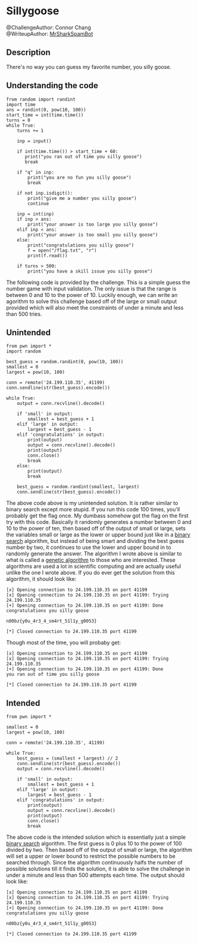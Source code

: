 # Sillygoose
@ChallengeAuthor: Connor Chang\
@WriteupAuthor: [MrSharkSpamBot]

## Description
There's no way you can guess my favorite number, you silly goose. 

## Understanding the code
```
from random import randint
import time
ans = randint(0, pow(10, 100))
start_time = int(time.time())
turns = 0
while True:
    turns += 1

    inp = input()

    if int(time.time()) > start_time + 60:
       print("you ran out of time you silly goose") 
       break

    if "q" in inp:
        print("you are no fun you silly goose")
        break

    if not inp.isdigit():
        print("give me a number you silly goose")
        continue

    inp = int(inp)
    if inp > ans:
        print("your answer is too large you silly goose")
    elif inp < ans:
        print("your answer is too small you silly goose")
    else:
        print("congratulations you silly goose")
        f = open("/flag.txt", "r")
        print(f.read())

    if turns > 500:
        print("you have a skill issue you silly goose")
```
The following code is provided by the challenge. This is a simple guess the number game with input validation. The only issue is that the range is between 0 and 10 to the power of 10. Luckily enough, we can write an agorithm to solve this challenge based off of the large or small output provided which will also meet the constraints of under a minute and less than 500 tries.

## Unintended
```
from pwn import *
import random

best_guess = random.randint(0, pow(10, 100))
smallest = 0
largest = pow(10, 100)

conn = remote('24.199.110.35', 41199)
conn.sendline(str(best_guess).encode())

while True:
    output = conn.recvline().decode()

    if 'small' in output:
        smallest = best_guess + 1
    elif 'large' in output:
        largest = best_guess - 1
    elif 'congratulations' in output:
        print(output)
        output = conn.recvline().decode()
        print(output)
        conn.close()
        break
    else:
        print(output)
        break

    best_guess = random.randint(smallest, largest)
    conn.sendline(str(best_guess).encode())
```
The above code above is my unintended solution. It is rather similar to binary search except more stupid. If you run this code 100 times, you'll probably get the flag once. My dumbass somehow got the flag on the first try with this code. Basically it randomly generates a number between 0 and 10 to the power of ten, then based off of the output of small or large, sets the variables small or large as the lower or upper bound just like in a [binary search] algorithm, but instead of being smart and dividing the best guess number by two, it continues to use the lower and upper bound in to randomly generate the answer. The algorithm I wrote above is similar to what is called a [genetic algorithm] to those who are interested. These algorithms are used a lot in scientific computing and are actually useful unlike the one I wrote above. If you do ever get the solution from this algorithm, it should look like:
```
[x] Opening connection to 24.199.110.35 on port 41199
[x] Opening connection to 24.199.110.35 on port 41199: Trying 24.199.110.35
[+] Opening connection to 24.199.110.35 on port 41199: Done
congratulations you silly goose

n00bz{y0u_4r3_4_sm4rt_51l1y_g0053}

[*] Closed connection to 24.199.110.35 port 41199
```
Though most of the time, you will probaby get:
```
[x] Opening connection to 24.199.110.35 on port 41199
[x] Opening connection to 24.199.110.35 on port 41199: Trying 24.199.110.35
[+] Opening connection to 24.199.110.35 on port 41199: Done
you ran out of time you silly goose

[*] Closed connection to 24.199.110.35 port 41199
```

## Intended
```
from pwn import *

smallest = 0
largest = pow(10, 100)

conn = remote('24.199.110.35', 41199)

while True:
    best_guess = (smallest + largest) // 2
    conn.sendline(str(best_guess).encode())
    output = conn.recvline().decode()

    if 'small' in output:
        smallest = best_guess + 1
    elif 'large' in output:
        largest = best_guess - 1
    elif 'congratulations' in output:
        print(output)
        output = conn.recvline().decode()
        print(output)
        conn.close()
        break
```
The above code is the intended solution which is essentially just a simple [binary search] algorithm. The first guess is 0 plus 10 to the power of 100 divided by two. Then based off of the output of small or large, the algorithm will set a upper or lower bound to restrict the possible numbers to be searched through. Since the algorithm continuously halfs the number of possible solutions till it finds the solution, it is able to solve the challenge in under a minute and less than 500 attempts each time. The output should look like:
```
[x] Opening connection to 24.199.110.35 on port 41199
[x] Opening connection to 24.199.110.35 on port 41199: Trying 24.199.110.35
[+] Opening connection to 24.199.110.35 on port 41199: Done
congratulations you silly goose

n00bz{y0u_4r3_4_sm4rt_51l1y_g0053}

[*] Closed connection to 24.199.110.35 port 41199
```

[MrSharkSpamBot]: https://github.com/MrSharkSpamBot
[genetic algorithm]: https://www.mathworks.com/help/gads/what-is-the-genetic-algorithm.html
[binary search]: https://www.geeksforgeeks.org/binary-search/
